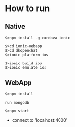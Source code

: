 # How to run



## Native
````
$>npm install -g cordova ionic 

$>cd ionic-webapp
$>cd dkopenchat
$>ionic platform ios

$>ionic build ios
$>ionic emulate ios

````

## WebApp

````
$>npm install

run mongodb

$>npm start
````
- connect to 'localhost:4000'
